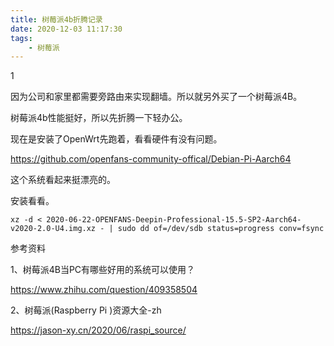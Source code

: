 ```yaml
---
title: 树莓派4b折腾记录
date: 2020-12-03 11:17:30
tags:
	- 树莓派
---
```


1

因为公司和家里都需要旁路由来实现翻墙。所以就另外买了一个树莓派4B。

树莓派4b性能挺好，所以先折腾一下轻办公。

现在是安装了OpenWrt先跑着，看看硬件有没有问题。

https://github.com/openfans-community-offical/Debian-Pi-Aarch64

这个系统看起来挺漂亮的。

安装看看。

```
xz -d < 2020-06-22-OPENFANS-Deepin-Professional-15.5-SP2-Aarch64-v2020-2.0-U4.img.xz - | sudo dd of=/dev/sdb status=progress conv=fsync
```



参考资料

1、树莓派4B当PC有哪些好用的系统可以使用？

https://www.zhihu.com/question/409358504

2、树莓派(Raspberry Pi )资源大全-zh

https://jason-xy.cn/2020/06/raspi_source/
